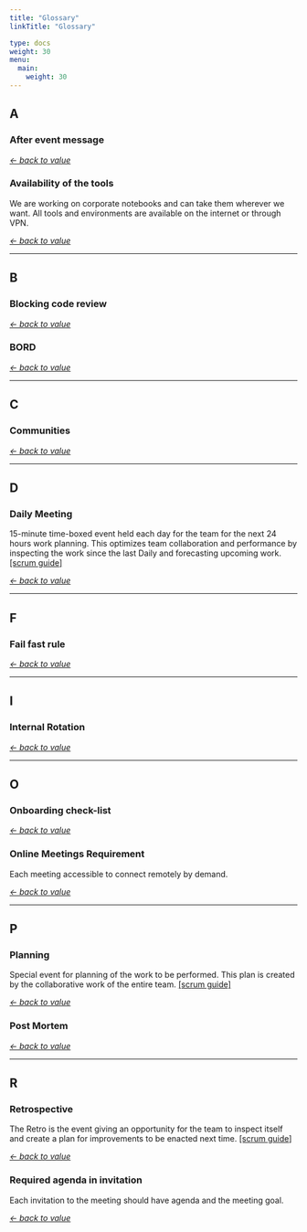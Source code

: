 ```yaml
---
title: "Glossary"
linkTitle: "Glossary"

type: docs
weight: 30
menu:
  main:
    weight: 30
---
```

## A

### After event message

*[← back to value](../values/people/#3-we-respect-colleagues-time)*

### Availability of the tools
We are working on corporate notebooks and can take them wherever we want. All tools and environments are available on the internet or through VPN.

*[← back to value](../values/people/#3-we-respect-colleagues-time)*
<hr />

## B

### Blocking code review

*[← back to value](../values/people/#1-common-goals-are-more-important-than-individual)*

### BORD

*[← back to value](../values/people/#4-we-give-and-request-constructive-feedback)*
<hr />

## C

### Communities

*[← back to value](../values/people/#1-common-goals-are-more-important-than-individual)*
<hr />

## D

### Daily Meeting
15-minute time-boxed event held each day for the team for the next 24 hours work planning. This optimizes team collaboration and performance by inspecting the work since the last Daily and forecasting upcoming work. [[scrum guide]](https://www.scrumguides.org/scrum-guide.html#events-daily)

*[← back to value](../values/people/#3-we-respect-colleagues-time)*
<hr />

## F

### Fail fast rule

*[← back to value](../values/people/#2-we-accept-mistakes-and-learn-from-them)*
<hr />

## I

### Internal Rotation

*[← back to value](../values/people/#5-your-job-is-safe-your-role-is-not)*
<hr />

## O

### Onboarding check-list

*[← back to value](../values/people/#1-common-goals-are-more-important-than-individual)*


### Online Meetings Requirement
Each meeting accessible to connect remotely by demand.

*[← back to value](../values/people/#3-we-respect-colleagues-time)*
<hr />

## P

### Planning
Special event for planning of the work to be performed. This plan is created by the collaborative work of the entire team. [[scrum guide]](https://www.scrumguides.org/scrum-guide.html#events-planning)

*[← back to value](../values/people/#3-we-respect-colleagues-time)*

### Post Mortem

*[← back to value](../values/people/#2-we-accept-mistakes-and-learn-from-them)*
<hr />

## R

### Retrospective
The Retro is the event giving an opportunity for the team to inspect itself and create a plan for improvements to be enacted next time. [[scrum guide]](https://www.scrumguides.org/scrum-guide.html#events-retro)

*[← back to value](../values/people/#3-we-respect-colleagues-time)*

### Required agenda in invitation
Each invitation to the meeting should have agenda and the meeting goal.

*[← back to value](../values/people/#3-we-respect-colleagues-time)*